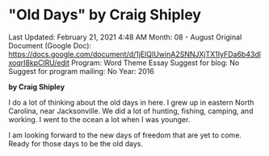 # "Old Days" by Craig Shipley

Last Updated: February 21, 2021 4:48 AM
Month: 08 - August
Original Document (Google Doc): https://docs.google.com/document/d/1jElQIUwinA2SNNJXjTX1IyFDa6b43dlxoqrI8kpClRU/edit
Program: Word Theme Essay
Suggest for blog: No
Suggest for program mailing: No
Year: 2016

**by Craig Shipley**

I do a lot of thinking about the old days in here. I grew up in eastern North Carolina, near Jacksonville. We did a lot of hunting, fishing, camping, and working. I went to the ocean a lot when I was younger.

I am looking forward to the new days of freedom that are yet to come. Ready for those days to be the old days.